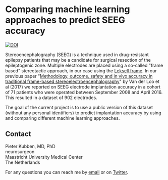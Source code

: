 # Comparing machine learning approaches to predict SEEG accuracy

[![DOI](https://zenodo.org/badge/99125443.svg)](https://zenodo.org/badge/latestdoi/99125443)

Stereoencephalography (SEEG) is a technique used in drug-resistant epilepsy patients that may be a candidate for surgical resection of the epileptogenic zone. Multiple electrodes are placed using a so-called "frame based" stereotactic approach, in our case using the [Leksell frame](https://www.elekta.com/neurosurgery/leksell-stereotactic-system/). In our previous paper "[Methodology, outcome, safety and in vivo accuracy in traditional frame-based stereoelectroencephalography](https://www.ncbi.nlm.nih.gov/pubmed/28676892)" by Van der Loo et al (2017) we reported on SEEG electrode implantation accuracy in a cohort of 71 patients who were operated between September 2008 and April 2016. This resulted in a dataset of 902 electrodes. 

The goal of the current project is to use a public version of this dataset (without any personal identifiers) to predict implantation accuracy by using and comparing different machine learning approaches. 

## Contact

Pieter Kubben, MD, PhD<br/>
neurosurgeon<br/>
Maastricht University Medical Center<br/>
The Netherlands

For any questions you can reach me by [email](mailto:p.kubben@mumc.nl) or on [Twitter](http://twitter.com/DigNeurosurgeon).

